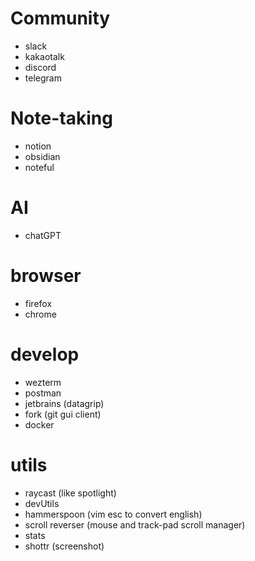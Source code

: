 # Community
- slack
- kakaotalk
- discord
- telegram
# Note-taking
- notion
- obsidian
- noteful
# AI
- chatGPT
# browser
- firefox
- chrome
# develop
- wezterm
- postman
- jetbrains (datagrip)
- fork (git gui client)
- docker
# utils
- raycast (like spotlight)
- devUtils
- hammerspoon (vim esc to convert english)
- scroll reverser (mouse and track-pad scroll manager)
- stats 
- shottr (screenshot)